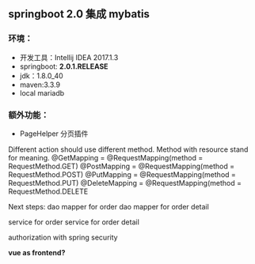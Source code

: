 ## springboot 2.0 集成 mybatis

### 环境：

* 开发工具：Intellij IDEA 2017.1.3
* springboot: **2.0.1.RELEASE**
* jdk：1.8.0_40
* maven:3.3.9
* local mariadb

### 额外功能：

* PageHelper 分页插件


Different action should use different method. Method with resource stand for meaning.
@GetMapping = @RequestMapping(method = RequestMethod.GET)
@PostMapping = @RequestMapping(method = RequestMethod.POST)
@PutMapping = @RequestMapping(method = RequestMethod.PUT)
@DeleteMapping = @RequestMapping(method = RequestMethod.DELETE


Next steps:
dao mapper for order
dao mapper for order detail

service for order
service for order detail

authorization with spring security

**vue as frontend?** 
 
